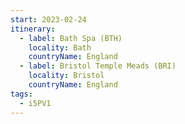 ```yaml
---
start: 2023-02-24
itinerary:
  - label: Bath Spa (BTH)
    locality: Bath
    countryName: England
  - label: Bristol Temple Meads (BRI)
    locality: Bristol
    countryName: England
tags:
  - i5PV1
---
```

